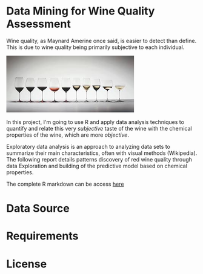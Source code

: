 # Data Mining for Wine Quality Assessment
Wine quality, as Maynard Amerine once said, is easier to detect than define.
This is due to wine quality being primarily subjective to each individual.

![](/wine_files/readme-wine-quality.jpg)

In this project, I'm going to use R and apply data analysis techniques to
quantify and relate this very *subjective* taste of the wine with the chemical
properties of the wine, which are more *objective*.

Exploratory data analysis is an approach to analyzing data sets to summarize
their main characteristics, often with visual methods (Wikipedia). The following
 report details patterns discovery of red wine quality through data Exploration
  and building of the predictive model based on chemical properties.

The complete R markdown can be access [here](https://github.com/SamDuan/Data-Mining-for-Wine-Quality-Assessment/blob/master/wine.md)

# Data Source

# Requirements

# License
